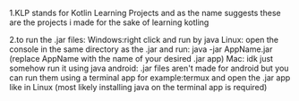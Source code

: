 1.KLP stands for Kotlin Learning Projects and as the name suggests these are the projects i made for the sake of learning kotling

2.to run the .jar files:
Windows:right click and run by java
Linux: open the console in the same directory as the .jar and run: java -jar AppName.jar (replace AppName with the name of your desired .jar app)
Mac: idk just somehow run it using java
android: .jar files aren't made for android but you can run them using a terminal app for example:termux and open the .jar app like in Linux (most likely installing java on the terminal app is required)
